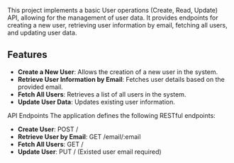 This project implements a basic User operations (Create, Read, Update) API, allowing for the management of user data. It provides endpoints for creating a new user, retrieving user information by email, fetching all users, and updating user data.

## Features

- **Create a New User**: Allows the creation of a new user in the system.
- **Retrieve User Information by Email**: Fetches user details based on the provided email.
- **Fetch All Users**: Retrieves a list of all users in the system.
- **Update User Data**: Updates existing user information.

API Endpoints
The application defines the following RESTful endpoints:

- **Create User**: POST /
- **Retrieve User by Email**: GET /email/:email
- **Fetch All Users**: GET /
- **Update User**: PUT / (Existed user email required)